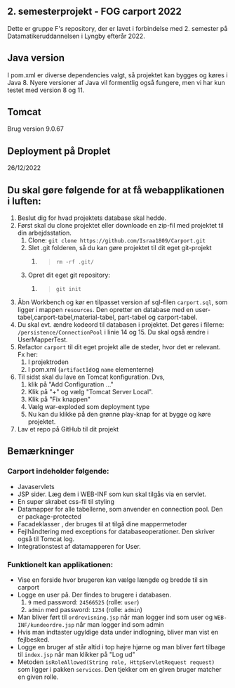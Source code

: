 
## 2. semesterprojekt - FOG carport 2022

Dette er gruppe F's repository, der er lavet i forbindelse med 2. semester på
Datamatikeruddannelsen i Lyngby efterår 2022.

## Java version
I pom.xml er diverse dependencies valgt, så projektet kan bygges og køres i Java 8. Nyere versioner af 
Java vil formentlig også fungere, men vi har kun testet med version 8 og 11.

## Tomcat
Brug version 9.0.67

## Deployment på Droplet
26/12/2022

## Du skal gøre følgende for at få webapplikationen i luften:

1. Beslut dig for hvad projektets database skal hedde.
2. Først skal du clone projektet eller downloade en zip-fil med projektet til din arbejdsstation.
   1. Clone: `git clone https://github.com/Israa1809/Carport.git`
   2. Slet .git folderen, så du kan gøre projektet til dit eget git-projekt
      1. > `rm -rf .git/`
   3. Opret dit eget git repository:
      1. > `git init`
3. Åbn Workbench og kør en tilpasset  version af sql-filen `carport.sql`, som ligger i mappen `resources`. Den opretter en database med en user-tabel,carport-tabel,material-tabel, part-tabel og carport-tabel.
4. Du skal evt. ændre kodeord til databasen i projektet. Det gøres i filerne: `/persistence/ConnectionPool` i linie 14 og 15. Du skal også ændre i UserMapperTest.
5. Refactor `carport` til dit eget projekt alle de steder, hvor det er relevant. Fx her:
   1. I projektroden
   2. I pom.xml (`artifactId`og `name` elementerne)
6. Til sidst skal du lave en Tomcat konfiguration. Dvs, 
   1. klik på "Add Configuration ..."
   2. Klik på "+" og vælg "Tomcat Server Local".
   3. Klik på "Fix knappen"
   4. Vælg war-exploded som deployment type
   5. Nu kan du klikke på den grønne play-knap for at bygge og køre projektet.
7. Lav et repo på GitHub til dit projekt

## Bemærkninger

### Carport indeholder følgende:


- Javaservlets
- JSP sider. Læg dem i WEB-INF som kun skal tilgås via en servlet.
- En super skrabet css-fil til styling
- Datamapper for alle tabellerne, som anvender en connection pool. Den er package-protected
- Facadeklasser , der bruges til at tilgå dine mappermetoder
- Fejlhåndtering med exceptions for databaseoperationer. Den skriver også til Tomcat log.
- Integrationstest af datamapperen for User.

### Funktionelt kan applikationen:

- Vise en forside hvor brugeren kan vælge længde og bredde til sin carport
- Logge en user på. Der findes to brugere i databasen.
    1. `9` med password: `24566525` (rolle: `user`)
    2. `admin` med password: `1234` (rolle: `admin`)
- Man bliver ført til `ordrevisning.jsp` når man logger ind som user og `WEB-INF/kundeordre.jsp` når man logger ind som admin
- Hvis man indtaster ugyldige data under indlogning, bliver man vist en fejlbesked.
- Logge en bruger af står altid i top højre hjørne og man bliver ført tilbage til `index.jsp` når man klikker på "Log ud"
- Metoden `isRoleAllowed(String role, HttpServletRequest request)` som ligger i pakken `services`. Den tjekker om en given bruger matcher en given rolle.

